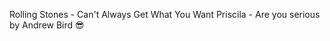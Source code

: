 
Rolling Stones - Can't Always Get What You Want
Priscila - Are you serious by Andrew Bird :sunglasses: